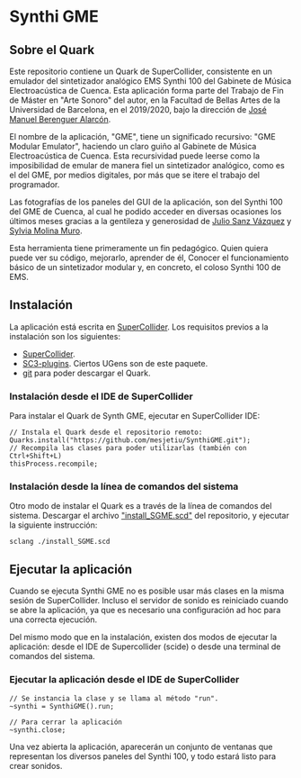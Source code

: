 # Synthi GME

## Sobre el Quark

Este repositorio contiene un Quark de SuperCollider, consistente en un emulador del sintetizador analógico EMS Synthi 100 del Gabinete de Música Electroacústica de Cuenca.
Esta aplicación forma parte del Trabajo de Fin de Máster en "Arte Sonoro" del autor, en la Facultad de Bellas Artes de la Universidad de Barcelona, en el 2019/2020, bajo la dirección de [José Manuel Berenguer Alarcón](http://www.sonoscop.net/jmb/).

El nombre de la aplicación, "GME", tiene un significado recursivo: "GME Modular Emulator", haciendo un claro guiño al Gabinete de Música Electroacústica de Cuenca. Esta recursividad puede leerse como la imposibilidad de emular de manera fiel un sintetizador analógico, como es el del GME, por medios digitales, por más que se itere el trabajo del programador. 

Las fotografías de los paneles del GUI de la aplicación, son del Synthi 100 del GME de Cuenca, al cual he podido acceder en diversas ocasiones los últimos meses gracias a la gentileza y generosidad de [Julio Sanz Vázquez](https://www.facebook.com/juliosanzvaz) y [Sylvia Molina Muro](https://www.facebook.com/sylvia.mmuro).

Esta herramienta tiene primeramente un fin pedagógico. Quien quiera puede ver su código, mejorarlo, aprender de él, Conocer el funcionamiento básico de un sintetizador modular y, en concreto, el coloso Synthi 100 de EMS.


## Instalación

La aplicación está escrita en [SuperCollider](https://github.com/supercollider/supercollider). Los requisitos previos a la instalación son los siguientes:

* [SuperCollider](https://github.com/supercollider/supercollider).
* [SC3-plugins](https://github.com/supercollider/sc3-plugins). Ciertos UGens son de este paquete.
* [git](https://git-scm.com/) para poder descargar el Quark.

### Instalación desde el IDE de SuperCollider

Para instalar el Quark de Synth GME, ejecutar en SuperCollider IDE:

	// Instala el Quark desde el repositorio remoto:
    Quarks.install("https://github.com/mesjetiu/SynthiGME.git");
    // Recompila las clases para poder utilizarlas (también con Ctrl+Shift+L)
    thisProcess.recompile;

### Instalación desde la línea de comandos del sistema

Otro modo de instalar el Quark es a través de la línea de comandos del sistema. Descargar el archivo ["install_SGME.scd"](https://github.com/mesjetiu/SynthiGME/blob/master/installation/install_SGME.scd) del repositorio, y ejecutar la siguiente instrucción:

    sclang ./install_SGME.scd



## Ejecutar la aplicación

Cuando se ejecuta Synthi GME no es posible usar más clases en la misma sesión de SuperCollider. Incluso el servidor de sonido es reiniciado cuando se abre la aplicación, ya que es necesario una configuración ad hoc para una correcta ejecución.

Del mismo modo que en la instalación, existen dos modos de ejecutar la aplicación: desde el IDE de Supercollider (scide) o desde una terminal de comandos del sistema.



### Ejecutar la aplicación desde el IDE de SuperCollider


	// Se instancia la clase y se llama al método "run".
    ~synthi = SynthiGME().run;
    
    // Para cerrar la aplicación
    ~synthi.close;

Una vez abierta la aplicación, aparecerán un conjunto de ventanas que representan los diversos paneles del Synthi 100, y todo estará listo para crear sonidos.

